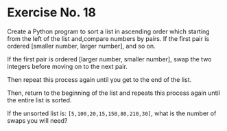 # Exercise No. 18


Create a Python program to sort a list in ascending order which starting from the left of the list and,compare numbers by pairs. If the first pair is ordered [smaller number, larger number], and  so on.

If the first pair is ordered [larger number, smaller number], swap the two integers before moving on to the next pair.

Then repeat this process again until you get to the end of the list.

Then, return to the beginning of the list and repeats this process again until the entire list is sorted.

If the unsorted list is: `[5,100,20,15,150,80,210,30]`, what is the number of swaps you will need?